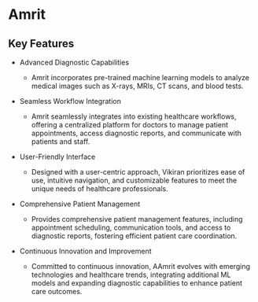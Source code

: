# Amrit

## Key Features

- Advanced Diagnostic Capabilities

  - Amrit incorporates pre-trained machine learning models to analyze medical images such as X-rays, MRIs, CT scans, and blood tests.

- Seamless Workflow Integration

  - Amrit seamlessly integrates into existing healthcare workflows, offering a centralized platform for doctors to manage patient appointments, access diagnostic reports, and communicate with patients and staff.

- User-Friendly Interface

  - Designed with a user-centric approach, Vikiran prioritizes ease of use, intuitive navigation, and customizable features to meet the unique needs of healthcare professionals.

- Comprehensive Patient Management

  - Provides comprehensive patient management features, including appointment scheduling, communication tools, and access to diagnostic reports, fostering efficient patient care coordination.

- Continuous Innovation and Improvement

  - Committed to continuous innovation, AAmrit evolves with emerging technologies and healthcare trends, integrating additional ML models and expanding diagnostic capabilities to enhance patient care outcomes.
